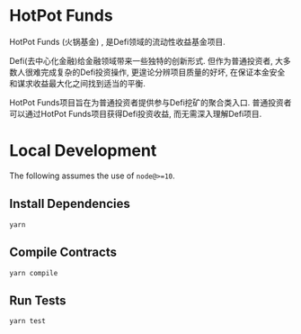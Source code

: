 # HotPot Funds

HotPot Funds (火锅基金) , 是Defi领域的流动性收益基金项目.

Defi(去中心化金融)给金融领域带来一些独特的创新形式. 但作为普通投资者, 大多数人很难完成复杂的Defi投资操作, 更遑论分辨项目质量的好坏, 在保证本金安全和谋求收益最大化之间找到适当的平衡. 

HotPot Funds项目旨在为普通投资者提供参与Defi挖矿的聚合类入口. 普通投资者可以通过HotPot Funds项目获得Defi投资收益, 而无需深入理解Defi项目.

# Local Development

The following assumes the use of `node@>=10`.

## Install Dependencies

`yarn`

## Compile Contracts

`yarn compile`

## Run Tests

`yarn test`
